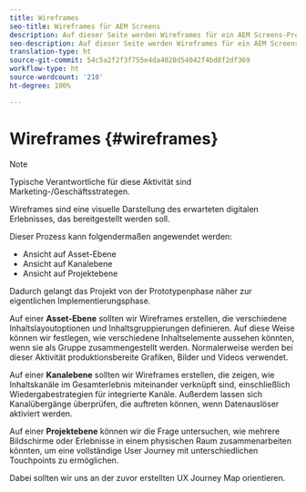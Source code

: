 ```yaml
---
title: Wireframes
seo-title: Wireframes für AEM Screens
description: Auf dieser Seite werden Wireframes für ein AEM Screens-Projekt beschrieben.
seo-description: Auf dieser Seite werden Wireframes für ein AEM Screens-Projekt beschrieben.
translation-type: ht
source-git-commit: 54c5a2f2f3f755e4da4028d54042f4bd8f2df369
workflow-type: ht
source-wordcount: '210'
ht-degree: 100%

---
```



# Wireframes {#wireframes}

>[!NOTE]
>Typische Verantwortliche für diese Aktivität sind Marketing-/Geschäftsstrategen.

Wireframes sind eine visuelle Darstellung des erwarteten digitalen Erlebnisses, das bereitgestellt werden soll.

Dieser Prozess kann folgendermaßen angewendet werden:

* Ansicht auf Asset-Ebene
* Ansicht auf Kanalebene
* Ansicht auf Projektebene

Dadurch gelangt das Projekt von der Prototypenphase näher zur eigentlichen Implementierungsphase.

Auf einer **Asset-Ebene** sollten wir Wireframes erstellen, die verschiedene Inhaltslayoutoptionen und Inhaltsgruppierungen definieren. Auf diese Weise können wir festlegen, wie verschiedene Inhaltselemente aussehen könnten, wenn sie als Gruppe zusammengestellt werden.
Normalerweise werden bei dieser Aktivität produktionsbereite Grafiken, Bilder und Videos verwendet.

Auf einer **Kanalebene** sollten wir Wireframes erstellen, die zeigen, wie Inhaltskanäle im Gesamterlebnis miteinander verknüpft sind, einschließlich Wiedergabestrategien für integrierte Kanäle. Außerdem lassen sich Kanalübergänge überprüfen, die auftreten können, wenn Datenauslöser aktiviert werden.

Auf einer **Projektebene** können wir die Frage untersuchen, wie mehrere Bildschirme oder Erlebnisse in einem physischen Raum zusammenarbeiten könnten, um eine vollständige User Journey mit unterschiedlichen Touchpoints zu ermöglichen.

Dabei sollten wir uns an der zuvor erstellten UX Journey Map orientieren.

